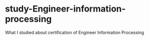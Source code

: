# study-Engineer-information-processing
What I studied about certification of Engineer Information Processing
